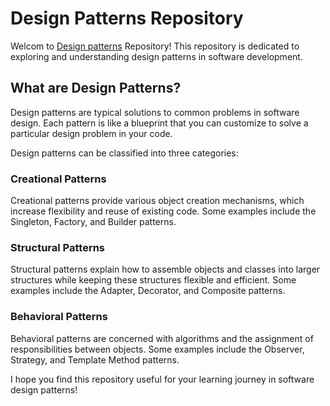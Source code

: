 # Design Patterns Repository

Welcom to <a href="https://en.wikipedia.org/wiki/Software_design_pattern">Design patterns</a> Repository! This repository is dedicated to exploring and understanding design patterns in software development.

## What are Design Patterns?

Design patterns are typical solutions to common problems in software design. Each pattern is like a blueprint that you can customize to solve a particular design problem in your code.

Design patterns can be classified into three categories:

### Creational Patterns

Creational patterns provide various object creation mechanisms, which increase flexibility and reuse of existing code. Some examples include the Singleton, Factory, and Builder patterns.

### Structural Patterns

Structural patterns explain how to assemble objects and classes into larger structures while keeping these structures flexible and efficient. Some examples include the Adapter, Decorator, and Composite patterns.

### Behavioral Patterns

Behavioral patterns are concerned with algorithms and the assignment of responsibilities between objects. Some examples include the Observer, Strategy, and Template Method patterns.

I hope you find this repository useful for your learning journey in software design patterns!


